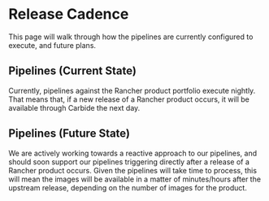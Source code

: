 # Release Cadence

This page will walk through how the pipelines are currently configured to execute, and future plans.

## Pipelines (Current State)

Currently, pipelines against the Rancher product portfolio execute nightly. That means that, if a new release of a Rancher product occurs, it will be available through Carbide the next day.

## Pipelines (Future State)

We are actively working towards a reactive approach to our pipelines, and should soon support our pipelines triggering directly after a release of a Rancher product occurs. Given the pipelines will take time to process, this will mean the images will be available in a matter of minutes/hours after the upstream release, depending on the number of images for the product.
